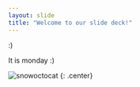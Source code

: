 ```yaml
---
layout: slide
title: "Welcome to our slide deck!"
---
```


:)

It is monday :)

![snowoctocat](https://octodex.github.com/images/snowoctocat.png)
{: .center}
